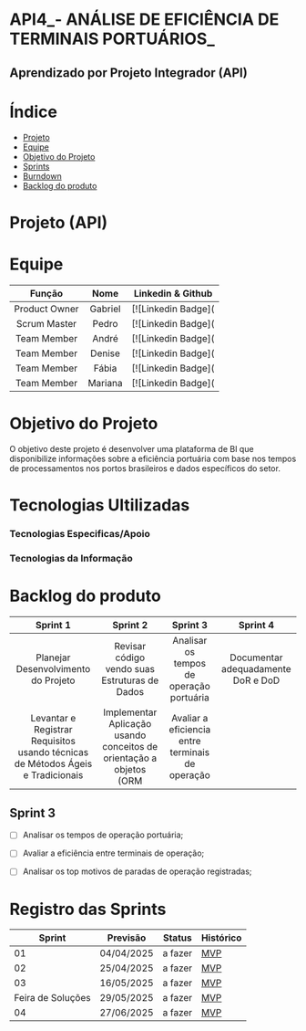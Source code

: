 # API4_- ANÁLISE DE EFICIÊNCIA DE TERMINAIS PORTUÁRIOS_

## Aprendizado por Projeto Integrador (API)

# Índice

* [Projeto](#projeto- (API))
* [Equipe](#equipe)
* [Objetivo do Projeto](#objetivo-do-projeto)
* [Sprints](#Sprints)
* [Burndown](#Burndow)
* [Backlog do produto](#Backlog-do-produto)

# Projeto (API)
# Equipe

| Função         | Nome                                       |       Linkedin & Github                                    |
| :-------------:| :-----------------------------------------:| :---------------------------------------------------------:|
| Product Owner  | Gabriel | [![Linkedin Badge](
| Scrum Master   | Pedro   | [![Linkedin Badge](
| Team Member    | André   | [![Linkedin Badge](
| Team Member    | Denise  | [![Linkedin Badge](
| Team Member    | Fábia   | [![Linkedin Badge](
| Team Member    | Mariana | [![Linkedin Badge](

# Objetivo do Projeto

O objetivo deste projeto é desenvolver uma plataforma de BI que disponibilize informações sobre a eficiência portuária com base nos tempos de processamentos nos portos brasileiros e dados específicos do setor.

# Tecnologias Ultilizadas

### Tecnologias Especificas/Apoio


### Tecnologias da Informação

# Backlog do produto

| Sprint 1 | Sprint 2 | Sprint 3 | Sprint 4 |
|:--------:|:--------:| :-------:|:--------:|
| Planejar Desenvolvimento do Projeto | Revisar código vendo suas Estruturas de Dados | Analisar os tempos de operação portuária | Documentar adequadamente DoR e DoD
| Levantar e Registrar Requisitos usando técnicas de Métodos Ágeis e Tradicionais| Implementar Aplicação usando conceitos de orientação a objetos (ORM | Avaliar a eficiencia entre terminais de operação |


## Sprint 3
- [ ] Analisar os tempos de operação portuária;
- [ ] Avaliar a eficiência entre terminais de operação;
- [ ] Analisar os top motivos de paradas de operação registradas;
    


# Registro das Sprints

Sprint | Previsão | Status | Histórico |
|------|----------|--------|-----------|
|01    |04/04/2025| a fazer| [MVP](https://) |
|02    |25/04/2025| a fazer| [MVP](https://) |
|03    |16/05/2025| a fazer| [MVP](https://) |
|Feira de Soluções|29/05/2025|a fazer| [MVP](https://) |
|04    |27/06/2025| a fazer| [MVP](https://) |
